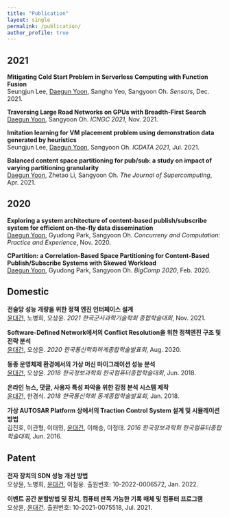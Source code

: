 ```yaml
---
title: "Publication"
layout: single
permalink: /publication/
author_profile: true
---
```


2021
---
**Mitigating Cold Start Problem in Serverless Computing with Function Fusion**  
Seungjun Lee, <u>Daegun Yoon</u>, Sangho Yeo, Sangyoon Oh. *Sensors*, Dec. 2021.  

**Traversing Large Road Networks on GPUs with Breadth-First Search**  
<u>Daegun Yoon</u>, Sangyoon Oh. *ICNGC 2021*, Nov. 2021.  

**Imitation learning for VM placement problem using demonstration data generated by heuristics**  
Seungjun Lee, <u>Daegun Yoon</u>, Sangyoon Oh. *ICDATA 2021*, Jul. 2021.  

**Balanced content space partitioning for pub/sub: a study on impact of varying partitioning granularity**  
<u>Daegun Yoon</u>, Zhetao Li, Sangyoon Oh. *The Journal of Supercomputing*, Apr. 2021.  

2020
---
**Exploring a system architecture of content-based publish/subscribe system for efficient on-the-fly data dissemination**  
<u>Daegun Yoon</u>, Gyudong Park, Sangyoon Oh. *Concurreny and Computation: Practice and Experience*, Nov. 2020.  

**CPartition: a Correlation-Based Space Partitioning for Content-Based Publish/Subscribe Systems with Skewed Workload**  
<u>Daegun Yoon</u>, Gyudong Park, Sangyoon Oh. *BigComp 2020*, Feb. 2020.  

Domestic
---
**전술망 성능 개량을 위한 정책 엔진 인터페이스 설계**  
<u>윤대건</u>, 노병희, 오상윤. *2021 한국군사과학기술학회 종합학술대회*, Nov. 2021.  

**Software-Defined Network에서의 Conflict Resolution을 위한 정책엔진 구조 및 전략 분석**  
<u>윤대건</u>, 오상윤. *2020 한국통신학회하계종합학술발표회*, Aug. 2020.  

**동종 운영체제 환경에서의 가상 머신 마이그레이션 성능 분석**  
<u>윤대건</u>, 오상윤. *2018 한국정보과학회 한국컴퓨터종합학술대회*, Jun. 2018.  

**온라인 뉴스, 댓글, 사용자 특성 파악을 위한 감정 분석 시스템 제작**  
<u>윤대건</u>, 한경식. *2018 한국통신학회 동계종합학술발표회*, Jan. 2018.  

**가상 AUTOSAR Platform 상에서의 Traction Control System 설계 및 시뮬레이션 방법**  
김진호, 이관형, 이태민, <u>윤대건</u>, 이해승, 이정태. *2016 한국정보과학회 한국컴퓨터종합학술대회*, Jun. 2016.  

Patent
---
**전자 장치의 SDN 성능 개선 방법**  
오상윤, 노병희, <u>윤대건</u>, 이철웅. 출원번호: 10-2022-0006572, Jan. 2022.  

**이벤트 공간 분할방법 및 장치, 컴퓨터 판독 가능한 기록 매체 및 컴퓨터 프로그램**  
오상윤, <u>윤대건</u>. 출원번호: 10-2021-0075518, Jul. 2021.
